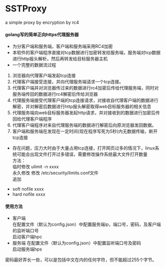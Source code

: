 # SSTProxy
a simple proxy by encryption by rc4

#### golang写的简单正向https代理服务器

+ 为分客户端和服务端，客户端和服务端采用RC4加密  
+ 本软件的客户端程序直接对tcp数据进行加密转发给服务端，服务端对tcp数据进行http报头解析，然后再转发给目标服务器主机
+ 一个完整的数据流过程
1. 浏览器向代理客户端发起tcp连接
2. 代理客户端接受连接，并向代理服务端请求一个tcp连接。
3. 代理客户端并对浏览器传过来的数据进行rc4加密后传给代理服务端，同时对服务端传回的数据进行rc4解密后传给浏览器
4. 代理服务端接受代理客户端的tcp连接请求，对接收自代理客户端的数据进行解密，并对解密后数据进行http报头解密取得web目标服务器的相关信息
5. 代理服务端向web目标服务器发起http请求，并对接收到的数据进行加密后传回给代理客户端程序
6. 代理客户端程序对来自代理服务端的数据进行解密后向原浏览器发回数据。
7. 客户端和服务端在发现在一定时间(现在程序写死为5秒)内无数据传输，断开tcp连接

+ 存在问题，压力大时由于大量占用tcp连接，打开网页过多的情况下，linux系统可能会出现文件打开过多错误，需要修改操作系统最大文件打开数量  
方法：  
临时修改  ulimit -n xxxx  
永久修改  修改 /etc/security/limits.conf文件  
追加
* soft nofile xxxx  
* hard nofile xxxx  


#### 使用方法
+ 客户端  
在配置文件（默认为config.json）中配置服务端ip，端口号，密码，及客户端的监听端口号  
启动客户端hpc  
+ 服务端 
在配置文件（默认为config.json）中配置监听端口号及密码  
启动服务端hps  

密码最好弄长一些，可以是包括中文在内的任何字符，但不能超过255个字节。
